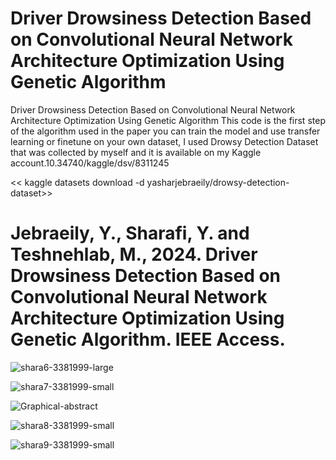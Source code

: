 # Driver Drowsiness Detection Based on Convolutional Neural Network Architecture Optimization Using Genetic Algorithm

Driver Drowsiness Detection Based on Convolutional Neural Network Architecture Optimization Using Genetic Algorithm This code is the first step of the algorithm used in the paper you can train the model and use transfer learning or finetune on your own dataset, I used Drowsy Detection Dataset that was collected by myself and it is available on my Kaggle account.10.34740/kaggle/dsv/8311245

<<  kaggle datasets download -d yasharjebraeily/drowsy-detection-dataset>>

# Jebraeily, Y., Sharafi, Y. and Teshnehlab, M., 2024. Driver Drowsiness Detection Based on Convolutional Neural Network Architecture Optimization Using Genetic Algorithm. IEEE Access.
   
![shara6-3381999-large](https://github.com/Yashar-jebraeily/Driver-Drowsiness-Detection-Based-on-Convolutional-Neural-Network/assets/165891529/ebc20ba8-a376-46a4-8928-41cbd3d64308)
                                       






![shara7-3381999-small](https://github.com/Yashar-jebraeily/Driver-Drowsiness-Detection-Based-on-Convolutional-Neural-Network/assets/165891529/bb3844d1-8f27-4420-ab0f-996b6e896264)
                            









   

  ![Graphical-abstract](https://github.com/Yashar-jebraeily/Driver-Drowsiness-Detection-Based-on-Convolutional-Neural-Network/assets/165891529/679db7a7-42bd-4bc7-bd85-5f4bc44f06a7) 
                                
  








 ![shara8-3381999-small](https://github.com/Yashar-jebraeily/Driver-Drowsiness-Detection-Based-on-Convolutional-Neural-Network/assets/165891529/4fde5c8c-0685-48d3-b17d-1a18966a582b)









 ![shara9-3381999-small](https://github.com/Yashar-jebraeily/Driver-Drowsiness-Detection-Based-on-Convolutional-Neural-Network/assets/165891529/7c68e8a9-69b1-44ad-ae4c-35d356014720)



